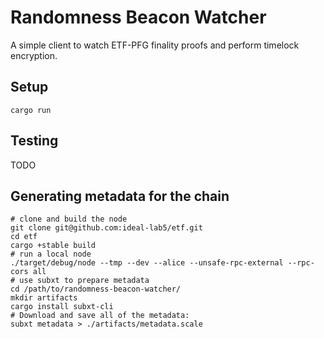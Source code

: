 # Randomness Beacon Watcher

A simple client to watch ETF-PFG finality proofs and perform timelock encryption.

## Setup

``` shell
cargo run
```

## Testing

TODO

## Generating metadata for the chain

``` shell
# clone and build the node
git clone git@github.com:ideal-lab5/etf.git
cd etf
cargo +stable build
# run a local node
./target/debug/node --tmp --dev --alice --unsafe-rpc-external --rpc-cors all
# use subxt to prepare metadata
cd /path/to/randomness-beacon-watcher/
mkdir artifacts
cargo install subxt-cli
# Download and save all of the metadata:
subxt metadata > ./artifacts/metadata.scale
```
